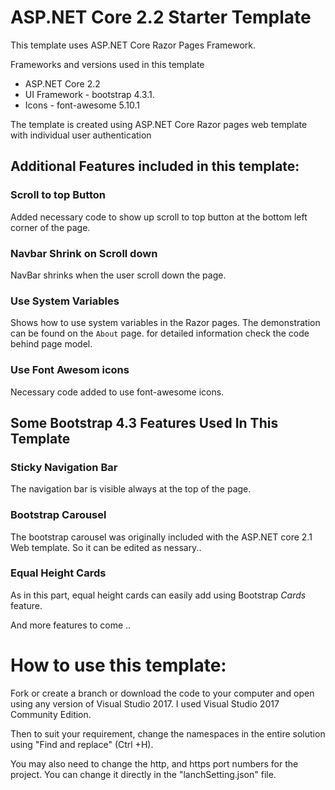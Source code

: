 # ASP.NET Core 2.2 Starter Template

This template uses ASP.NET Core Razor Pages Framework.

Frameworks and versions used in this template

<ul>
  <li>ASP.NET Core 2.2</li>
  <li>UI Framework - bootstrap 4.3.1.</li>
  <li>Icons - font-awesome 5.10.1</li>
</ul>

The template is created using ASP.NET Core Razor pages web template with individual user authentication

## Additional Features included in this template:

### Scroll to top Button
Added necessary code to show up scroll to top button at the bottom left corner of the page.

### Navbar Shrink on Scroll down
NavBar shrinks when the user scroll down the page.

### Use System Variables
Shows how to use system variables in the Razor pages. The demonstration can be found on the `About` page. for detailed information check the code behind page model.



### Use Font Awesom icons
Necessary code added to use font-awesome icons.

## Some Bootstrap 4.3 Features Used In This Template


### Sticky Navigation Bar
The navigation bar is visible always at the top of the page.

### Bootstrap Carousel
The bootstrap carousel was originally included with the ASP.NET core 2.1 Web template. So it can be edited as  nessary..

### Equal Height Cards
As in this part, equal height cards can easily add using Bootstrap <i>Cards</i> feature. 

And more features to come ..

# How to use this template:

Fork or create a branch or download the code to your computer and open using any version of Visual Studio 2017. I used Visual Studio 2017 Community Edition.

Then to suit your requirement, change the namespaces in the entire solution using "Find and replace" (Ctrl +H).

You may also need to change the http, and https port numbers for the project. You can change it directly in the "lanchSetting.json" file.




